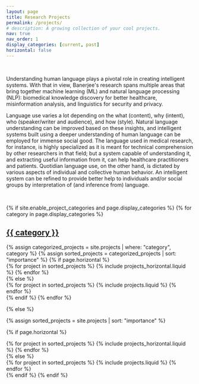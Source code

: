 ```yaml
---
layout: page
title: Research Projects
permalink: /projects/
# description: A growing collection of your cool projects.
nav: true
nav_order: 1
display_categories: [current, past]
horizontal: false
---
```


<p style=margin-bottom: 16px;">&nbsp;</p>

Understanding human language plays a pivotal role in creating intelligent systems. With that in view, Banerjee's research spans multiple areas that bring together machine learning (ML) and natural language processing (NLP): biomedical knowledge discovery for better healthcare, misinformation analysis, and linguistics for security and privacy.

Language use varies a lot depending on the what (content), why (intent), who (speaker/writer and audience), and how (style). Natural language understanding can be improved based on these insights, and intelligent systems built using a deeper understanding of human language can be employed for immense social good. The language used in medical research, for instance, is highly specialized as it is meant for technical comprehension by other researchers in that field; but a system capable of understanding it, and extracting useful information from it, can help healthcare practitioners and patients. Quotidian language use, on the other hand, is dictated by various aspects of individual and collective human behavior. An intelligent system can be refined to provide better help to individuals and/or social groups by interpretation of (and inference from) language.

<p style=margin-bottom: 16px;">&nbsp;</p>

<!-- pages/projects.md -->
<div class="projects">
{% if site.enable_project_categories and page.display_categories %}
  <!-- Display categorized projects -->
  {% for category in page.display_categories %}
  <a id="{{ category }}" href=".#{{ category }}">
    <h2 class="category">{{ category }}</h2>
  </a>
  {% assign categorized_projects = site.projects | where: "category", category %}
  {% assign sorted_projects = categorized_projects | sort: "importance" %}
  <!-- Generate cards for each project -->
  {% if page.horizontal %}
  <div class="container">
    <div class="row row-cols-1 row-cols-md-2">
    {% for project in sorted_projects %}
      {% include projects_horizontal.liquid %}
    {% endfor %}
    </div>
  </div>
  {% else %}
  <div class="row row-cols-1 row-cols-md-3">
    {% for project in sorted_projects %}
      {% include projects.liquid %}
    {% endfor %}
  </div>
  {% endif %}
  {% endfor %}

{% else %}

<!-- Display projects without categories -->

{% assign sorted_projects = site.projects | sort: "importance" %}

  <!-- Generate cards for each project -->

{% if page.horizontal %}

  <div class="container">
    <div class="row row-cols-1 row-cols-md-2">
    {% for project in sorted_projects %}
      {% include projects_horizontal.liquid %}
    {% endfor %}
    </div>
  </div>
  {% else %}
  <div class="row row-cols-1 row-cols-md-3">
    {% for project in sorted_projects %}
      {% include projects.liquid %}
    {% endfor %}
  </div>
  {% endif %}
{% endif %}
</div>
